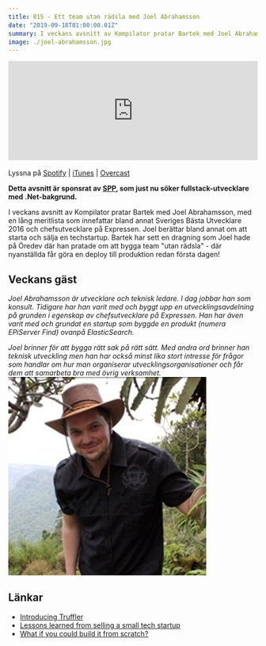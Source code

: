 ```yaml
---
title: 015 - Ett team utan rädsla med Joel Abrahamsson
date: "2019-09-18T01:00:00.01Z"
summary: I veckans avsnitt av Kompilator pratar Bartek med Joel Abrahamsson, med en lång meritlista som innefattar bland annat Sveriges Bästa Utvecklare 2016 och chefsutvecklare på Expressen. Joel berättar bland annat om att starta och sälja en techstartup. Bartek har sett en dragning som Joel hade på Öredev där han pratade om att bygga team "utan rädsla" - där nyanställda får göra en deploy till produktion redan första dagen!
image: ./joel-abrahamsson.jpg
---
```


<iframe height="200px" width="100%" frameborder="no" scrolling="no" seamless src="https://player.simplecast.com/34a5bf2c-d30a-49b5-8322-5df3a6720c79?dark=false"></iframe>

Lyssna på [Spotify](https://open.spotify.com/episode/6J6ZngMt7iIIeWIm9Ri7hZ) | [iTunes](https://podcasts.apple.com/podcast/id1455198510) | [Overcast](https://overcast.fm/itunes1455198510/kompilator)

**Detta avsnitt är sponsrat av [SPP](https://kompilator.se/spp), som just nu söker fullstack-utvecklare med .Net-bakgrund.** 

I veckans avsnitt av Kompilator pratar Bartek med Joel Abrahamsson, med en lång meritlista som innefattar bland annat Sveriges Bästa Utvecklare 2016 och chefsutvecklare på Expressen. Joel berättar bland annat om att starta och sälja en techstartup. Bartek har sett en dragning som Joel hade på Öredev där han pratade om att bygga team "utan rädsla" - där nyanställda får göra en deploy till produktion redan första dagen!

## Veckans gäst
_Joel Abrahamsson är utvecklare och teknisk ledare. I dag jobbar han som konsult. Tidigare har han varit med och byggt upp en utvecklingsavdelning på grunden i egenskap av chefsutvecklare på Expressen. Han har även varit med och grundat en startup som byggde en produkt (numera EPiServer Find) ovanpå ElasticSearch._

_Joel brinner för att bygga rätt sak på rätt sätt. Med andra ord brinner han teknisk utveckling men han har också minst lika stort intresse för frågor som handlar om hur man organiserar utvecklingsorganisationer och får dem att samarbeta bra med övrig verksamhet._
![Bild på Joel Abrahamsson](./joel-abrahamsson.jpg)


## Länkar
* [Introducing Truffler](http://joelabrahamsson.com/introducing-truffler-advanced-search-made-easy/)
* [Lessons learned from selling a small tech startup](http://joelabrahamsson.com/lessons-learned-from-a-small-tech-startup/)
* [What if you could build it from scratch?](https://vimeo.com/191484977)
